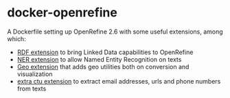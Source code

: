 docker-openrefine
======================

A Dockerfile setting up OpenRefine 2.6 with some useful extensions, among which:

- [RDF extension][1] to bring Linked Data capabilities to OpenRefine
- [NER extension][2] to allow Named Entity Recognition on texts
- [Geo extension][3] that adds geo utilities both on conversion and visualization
- [extra ctu extension][4] to extract email addresses, urls and phone numbers from texts

[1]: https://github.com/fadmaa/grefine-rdf-extension
[2]: https://github.com/giTorto/Refine-NER-Extension
[3]: https://github.com/giTorto/geoXtension
[4]: https://github.com/giTorto/extraCTU-plugin
